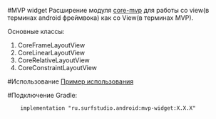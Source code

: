 #MVP widget
Расширение модуля [core-mvp](../core-mvp) для работы со view(в терминах android фреймвока) как со View(в терминах MVP). 

Основные классы:

1. CoreFrameLayoutView
2. CoreLinearLayoutView
3. CoreRelativeLayoutView
4. CoreConstraintLayoutView

#Использование
[Пример использования](../mvp-widget-sample)

#Подключение
Gradle:
```
    implementation "ru.surfstudio.android:mvp-widget:X.X.X"
```